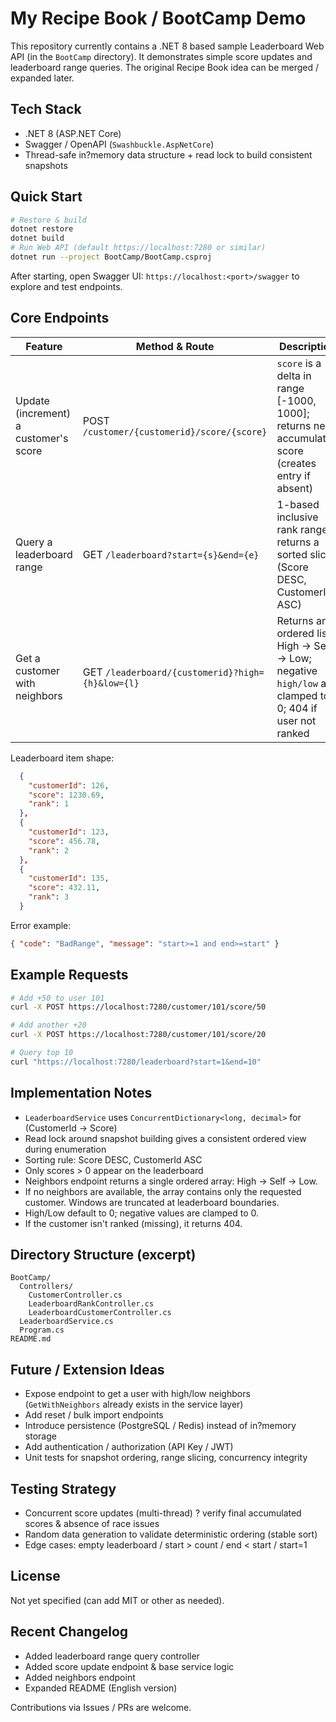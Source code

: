 # My Recipe Book / BootCamp Demo

This repository currently contains a .NET 8 based sample Leaderboard Web API (in the `BootCamp` directory). It demonstrates simple score updates and leaderboard range queries. The original Recipe Book idea can be merged / expanded later.

## Tech Stack
- .NET 8 (ASP.NET Core)
- Swagger / OpenAPI (`Swashbuckle.AspNetCore`)
- Thread-safe in?memory data structure + read lock to build consistent snapshots

## Quick Start
```bash
# Restore & build
dotnet restore
dotnet build
# Run Web API (default https://localhost:7280 or similar)
dotnet run --project BootCamp/BootCamp.csproj
```
After starting, open Swagger UI: `https://localhost:<port>/swagger` to explore and test endpoints.

## Core Endpoints
| Feature | Method & Route | Description |
|---------|----------------|-------------|
| Update (increment) a customer's score | POST `/customer/{customerid}/score/{score}` | `score` is a delta in range [-1000, 1000]; returns new accumulated score (creates entry if absent) |
| Query a leaderboard range | GET `/leaderboard?start={s}&end={e}` | 1-based inclusive rank range; returns a sorted slice (Score DESC, CustomerId ASC) |
| Get a customer with neighbors | GET `/leaderboard/{customerid}?high={h}&low={l}` | Returns an ordered list High → Self → Low; negative `high/low` are clamped to 0; 404 if user not ranked |


Leaderboard item shape:
```json
  {
    "customerId": 126,
    "score": 1230.69,
    "rank": 1
  },
  {
    "customerId": 123,
    "score": 456.78,
    "rank": 2
  },
  {
    "customerId": 135,
    "score": 432.11,
    "rank": 3
  }
```
Error example:
```json
{ "code": "BadRange", "message": "start>=1 and end>=start" }
```

## Example Requests
```bash
# Add +50 to user 101
curl -X POST https://localhost:7280/customer/101/score/50

# Add another +20
curl -X POST https://localhost:7280/customer/101/score/20

# Query top 10
curl "https://localhost:7280/leaderboard?start=1&end=10"
```

## Implementation Notes
- `LeaderboardService` uses `ConcurrentDictionary<long, decimal>` for (CustomerId -> Score)
- Read lock around snapshot building gives a consistent ordered view during enumeration
- Sorting rule: Score DESC, CustomerId ASC
- Only scores > 0 appear on the leaderboard
- Neighbors endpoint returns a single ordered array: High -> Self -> Low.
- If no neighbors are available, the array contains only the requested customer. Windows are truncated at leaderboard boundaries.
- High/Low default to 0; negative values are clamped to 0.
- If the customer isn't ranked (missing), it returns 404.


## Directory Structure (excerpt)
```
BootCamp/
  Controllers/
    CustomerController.cs
    LeaderboardRankController.cs
    LeaderboardCustomerController.cs
  LeaderboardService.cs
  Program.cs
README.md
```

## Future / Extension Ideas
- Expose endpoint to get a user with high/low neighbors (`GetWithNeighbors` already exists in the service layer)
- Add reset / bulk import endpoints
- Introduce persistence (PostgreSQL / Redis) instead of in?memory storage
- Add authentication / authorization (API Key / JWT)
- Unit tests for snapshot ordering, range slicing, concurrency integrity

## Testing Strategy
- Concurrent score updates (multi-thread) ? verify final accumulated scores & absence of race issues
- Random data generation to validate deterministic ordering (stable sort)
- Edge cases: empty leaderboard / start > count / end < start / start=1

## License
Not yet specified (can add MIT or other as needed).

## Recent Changelog
- Added leaderboard range query controller
- Added score update endpoint & base service logic
- Added neighbors endpoint
- Expanded README (English version)

Contributions via Issues / PRs are welcome.

